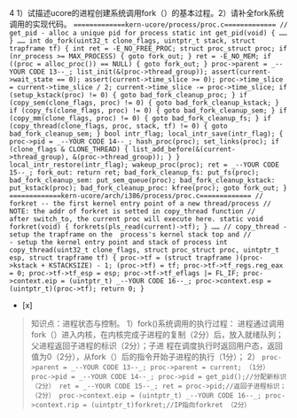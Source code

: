 4
1）试描述ucore的进程创建系统调用fork（）的基本过程。2）请补全fork系统调用的实现代码。
    ```
	    =============kern-ucore/process/proc.c=============
	    // get_pid - alloc a unique pid for process
	    static int
	    get_pid(void) {
	    ……
	    }
	    ……
	    int
	    do_fork(uint32_t clone_flags, uintptr_t stack, struct trapframe tf) {
	        int ret = -E_NO_FREE_PROC;
	        struct proc_struct proc;
	        if (nr_process >= MAX_PROCESS) {
	            goto fork_out;
	        }
	        ret = -E_NO_MEM;
	        if ((proc = alloc_proc()) == NULL) {
	            goto fork_out;
	        }
	        proc->parent = _--YOUR CODE 13--_;
	        list_init(&(proc->thread_group));
	        assert(current->wait_state == 0);
	        assert(current->time_slice >= 0);
	        proc->time_slice = current->time_slice / 2;
	        current->time_slice -= proc->time_slice;
	        if (setup_kstack(proc) != 0) {
	            goto bad_fork_cleanup_proc;
	        }
	        if (copy_sem(clone_flags, proc) != 0) {
	            goto bad_fork_cleanup_kstack;
	        }
	        if (copy_fs(clone_flags, proc) != 0) {
	            goto bad_fork_cleanup_sem;
	        }
	        if (copy_mm(clone_flags, proc) != 0) {
	            goto bad_fork_cleanup_fs;
	        }
	        if (copy_thread(clone_flags, proc, stack, tf) != 0) {
	            goto bad_fork_cleanup_sem;
	        }
	        bool intr_flag;
	        local_intr_save(intr_flag);
	        {
	            proc->pid = _--YOUR CODE 14--_;
	            hash_proc(proc);
	            set_links(proc);
	            if (clone_flags & CLONE_THREAD) {
	                list_add_before(&(current->thread_group), &(proc->thread_group));
	            }
	        }
	        local_intr_restore(intr_flag);
	        wakeup_proc(proc);
	        ret = _--YOUR CODE 15--_;
	    fork_out:
	        return ret;
	    bad_fork_cleanup_fs:
	        put_fs(proc);
	    bad_fork_cleanup_sem:
	        put_sem_queue(proc);
	    bad_fork_cleanup_kstack:
	        put_kstack(proc);
	    bad_fork_cleanup_proc:
	        kfree(proc);
	        goto fork_out;
	    }
	    =============kern-ucore/arch/i386/process/proc.c=============
	    // forkret -- the first kernel entry point of a new thread/process
	    // NOTE: the addr of forkret is setted in copy_thread function
	    //       after switch_to, the current proc will execute here.
	    static void
	    forkret(void) {
	        forkrets(pls_read(current)->tf);
	    }
	    ……
	    // copy_thread - setup the trapframe on the  process's kernel stack top and
	    //             - setup the kernel entry point and stack of process
	    int
	    copy_thread(uint32_t clone_flags, struct proc_struct proc,
	                uintptr_t esp, struct trapframe tf) {
	        proc->tf = (struct trapframe )(proc->kstack + KSTACKSIZE) - 1;
	        (proc->tf) = tf;
	        proc->tf->tf_regs.reg_eax = 0;
	        proc->tf->tf_esp = esp;
	        proc->tf->tf_eflags |= FL_IF;
	        proc->context.eip = (uintptr_t) _--YOUR CODE 16--_;
	        proc->context.esp = (uintptr_t)(proc->tf);
	        return 0;
	    }
	    ```
- [x]  

> 知识点：进程状态与控制。
> 1）fork()系统调用的执行过程： 进程通过调用fork（）进入内核，在内核完成子进程的复制（2分）后，放入就绪队列；父进程返回子进程的标识（2分）；子进
> 程在调度执行时返回用户态，返回值为0（2分），从fork（）后的指令开始子进程的执行（1分）； 2）
>     ```
>         proc->parent = _--YOUR CODE 13--_;
>      proc->parent = current; （1分）
>             proc->pid = _--YOUR CODE 14--_;
>     proc->pid = get_pid();//分配新标识（2分）
>         ret = _--YOUR CODE 15--_;
>        ret = proc->pid;//返回子进程标识；（2分）
>         proc->context.eip = (uintptr_t) _--YOUR CODE 16--_;
>     proc->context.rip = (uintptr_t)forkret;//IP指向forkret （2分）
>     ```
>     
